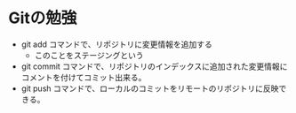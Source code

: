 # Gitの勉強
- git add コマンドで、リポジトリに変更情報を追加する
    - このことをステージングという
- git commit コマンドで、リポジトリのインデックスに追加された変更情報にコメントを付けてコミット出来る。
- git push コマンドで、ローカルのコミットをリモートのリポジトリに反映できる。
